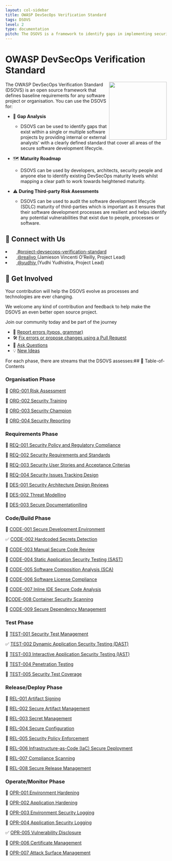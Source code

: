 ```yaml
---
layout: col-sidebar
title: OWASP DevSecOps Verification Standard
tags: DSOVS
level: 2
type: documentation
pitch: The DSOVS is a framework to identify gaps in implementing security within software development lifecyle
---
```


# OWASP DevSecOps Verification Standard

<img width="180px" align="right" style="float: right;" src="document/images/logo.svg">

The OWASP DevSecOps Verification Standard (DSOVS) is an open source framework that defines baseline requirements for any software project or organisation. You can use the DSOVS for:

- 🧐 **Gap Analysis**

  - DSOVS can be used to identify gaps that exist within a single or multiple software projects by providing internal or external analysts' with a clearly defined standard that cover all areas of the secure software development lifecycle.

- 🗺️ **Maturity Roadmap**

  - DSOVS can be used by developers, architects, security people and anyone else to identify existing DevSecOps maturity levels whilst mapping a clear path to work towards heightened maturity.

- ⚠️ **During Third-party Risk Asessments**
  - DSOVS can be used to audit the software development lifecycle (SDLC) maturity of third-parties which is important as it ensures that their software development processes are resilient and helps identify any potential vulnerabilities that exist due to people, processes or software.

## 💬 Connect with Us

<li><a href="https://owasp.slack.com/messages/project-devsecops-verification-standard/details/"><img src="document/images/slack_logo.png" width="14px">  #project-devsecops-verification-standard</a></li>
<li><a href="https://www.linkedin.com/in/realjvo/"><img src="document/images/linkedin.svg" width="14px"> @realjvo </a> (Jamieson Vincenti O'Reilly, Project Lead)</li><li><a href="https://www.linkedin.com/in/yudhiy/"><img src="document/images/linkedin.svg" width="14px"> @yudhiy </a> (Yudhi Yudhistira, Project Lead)</li>

## 🎉 Get Involved

Your contribution will help the DSOVS evolve as processes and technologies are ever changing.

We welcome any kind of contribution and feedback to help make the DSOVS an even better open source project.

Join our community today and be part of the journey

- 🐞 [Report errors (typos, grammar)](https://github.com/OWASP/www-project-devsecops-verification-standard/issues)
- 🛠️ [Fix errors or propose changes using a Pull Request](https://github.com/OWASP/www-project-devsecops-verification-standard/pulls)
- 🙋 [Ask Questions](https://github.com/OWASP/www-project-devsecops-verification-standard/discussions/categories/q-a)
- 💡 [New Ideas](https://github.com/OWASP/www-project-devsecops-verification-standard/discussions/categories/ideas)

For each phase, there are streams that the DSOVS assesses:## 📖 Table-of-Contents

### Organisation Phase

🚧 [ORG-001 Risk Assessment](https://github.com/OWASP/www-project-devsecops-verification-standard/blob/main/document/ORG-001-Risk-Assessment.md)

🚧 [ORG-002 Security Training](https://github.com/OWASP/www-project-devsecops-verification-standard/blob/main/document/ORG-002-Security-Training.md)

🚧 [ORG-003 Security Champion](https://github.com/OWASP/www-project-devsecops-verification-standard/blob/main/document/ORG-003-Security-Champion.md)

🚧 [ORG-004 Security Reporting](https://github.com/OWASP/www-project-devsecops-verification-standard/blob/main/document/ORG-004-Security-Reporting.md)

### Requirements Phase

🚧 [REQ-001 Security Policy and Regulatory Compliance](https://github.com/OWASP/www-project-devsecops-verification-standard/blob/main/document/REQ-001-Security-Policy-and-Regulatory-Compliance.md)

🚧 [REQ-002 Security Requirements and Standards](https://github.com/OWASP/www-project-devsecops-verification-standard/blob/main/document/REQ-002-Security-Requirements-and-Standards.md)

🚧 [REQ-003 Security User Stories and Acceptance Criterias](https://github.com/OWASP/www-project-devsecops-verification-standard/blob/main/document/REQ-003-Security-User-Stories-and-Acceptance-Criteria.md)

🚧 [REQ-004 Security Issues Tracking Design](https://github.com/OWASP/www-project-devsecops-verification-standard/blob/main/document/REQ-004-Security-Issues-Tracking.md)

🚧 [DES-001 Security Architecture Design Reviews](https://github.com/OWASP/www-project-devsecops-verification-standard/blob/main/document/DES-001-Secure-Architecture-Design-Reviews.md)

🚧 [DES-002 Threat Modelling](https://github.com/OWASP/www-project-devsecops-verification-standard/blob/main/document/DES-002-Threat-Modelling.md)

🚧 [DES-003 Secure Documentationlling](https://github.com/OWASP/www-project-devsecops-verification-standard/blob/main/document/DES-003-Secure-Documentation.md)

### Code/Build Phase

🚧 [CODE-001 Secure Development Environment](https://github.com/OWASP/www-project-devsecops-verification-standard/blob/main/document/CODE-001-Secure-Development-Environment.md)

✅ [CODE-002 Hardcoded Secrets Detection](https://github.com/OWASP/www-project-devsecops-verification-standard/blob/main/document/CODE-002-Hardcoded-Secrets-Detection.md)

🚧 [CODE-003 Manual Secure Code Review](https://github.com/OWASP/www-project-devsecops-verification-standard/blob/main/document/CODE-003-Manual-Secure-Code-Review.md)

🚧 [CODE-004 Static Application Security Testing (SAST)](https://github.com/OWASP/www-project-devsecops-verification-standard/blob/main/document/CODE-004-Static-Application-Security-Testing-SAST.md)

🚧 [CODE-005 Software Composition Analysis (SCA)](https://github.com/OWASP/www-project-devsecops-verification-standard/blob/main/document/CODE-005-Software-Composition-Analysis-SCA.md)

🚧 [CODE-006 Software License Compliance](https://github.com/OWASP/www-project-devsecops-verification-standard/blob/main/document/CODE-006-Software-License-Compliance.md)

🚧 [CODE-007 Inline IDE Secure Code Analysis](https://github.com/OWASP/www-project-devsecops-verification-standard/blob/main/document/CODE-007-Inline-IDE-Secure-Code-Analysis.md)

🚧[CODE-008 Container Security Scanning](https://github.com/OWASP/www-project-devsecops-verification-standard/blob/main/document/CODE-008-Container-Security-Scanning.md)

🚧 [CODE-009 Secure Dependency Management](https://github.com/OWASP/www-project-devsecops-verification-standard/blob/main/document/CODE-009-Secure-Dependency-Management.md)

### Test Phase

🚧 [TEST-001 Security Test Management](https://github.com/OWASP/www-project-devsecops-verification-standard/blob/main/document/TEST-001-Security-Test-Management.md)

✅ [TEST-002 Dynamic Application Security Testing (DAST)](https://github.com/OWASP/www-project-devsecops-verification-standard/blob/main/document/TEST-002-Dynamic-Application-Security-Testing-DAST.md)

🚧 [TEST-003 Interactive Application Security Testing (IAST)](https://github.com/OWASP/www-project-devsecops-verification-standard/blob/main/document/TEST-003-Interactive-Application-Security-Testing-IAST.md)

🚧 [TEST-004 Penetration Testing](https://github.com/OWASP/www-project-devsecops-verification-standard/blob/main/document/TEST-004-Penetration-Testing.md)

🚧 [TEST-005 Security Test Coverage](https://github.com/OWASP/www-project-devsecops-verification-standard/blob/main/document/TEST-005-Security-Test-Coverage.md)

### Release/Deploy Phase

🚧 [REL-001 Artifact Signing](https://github.com/OWASP/www-project-devsecops-verification-standard/blob/main/document/REL-001-Artifact-Signing.md)

🚧 [REL-002 Secure Artifact Management](https://github.com/OWASP/www-project-devsecops-verification-standard/blob/main/document/REL-002-Secure-Artifact-Management.md)

🚧 [REL-003 Secret Management](https://github.com/OWASP/www-project-devsecops-verification-standard/blob/main/document/REL-003-Secret-Management.md)

🚧 [REL-004 Secure Configuration](https://github.com/OWASP/www-project-devsecops-verification-standard/blob/main/document/REL-004-Secure-Configuration.md)

🚧 [REL-005 Security Policy Enforcement](https://github.com/OWASP/www-project-devsecops-verification-standard/blob/main/document/REL-005-Security-Policy-Enforcement.md)

🚧 [REL-006 Infrastructure-as-Code (IaC) Secure Deployment](https://github.com/OWASP/www-project-devsecops-verification-standard/blob/main/document/REL-006-Infrastructure-as-Code-Secure-Deployment.md)

🚧 [REL-007 Compliance Scanning](https://github.com/OWASP/www-project-devsecops-verification-standard/blob/main/document/REL-007-Compliance-Scanning.md)

🚧 [REL-008 Secure Release Management](https://github.com/OWASP/www-project-devsecops-verification-standard/blob/main/document/REL-008-Secure-Release-Management.md)

### Operate/Monitor Phase

🚧 [OPR-001 Environment Hardening](https://github.com/OWASP/www-project-devsecops-verification-standard/blob/main/document/OPR-001-Environment-Hardening.md)

🚧 [OPR-002 Application Hardening](https://github.com/OWASP/www-project-devsecops-verification-standard/blob/main/document/OPR-002-Application-Hardening.md)

🚧 [OPR-003 Environment Security Logging](https://github.com/OWASP/www-project-devsecops-verification-standard/blob/main/document/OPR-003-Environment-Security-Logging.md)

🚧 [OPR-004 Application Security Logging](https://github.com/OWASP/www-project-devsecops-verification-standard/blob/main/document/OPR-004-Application-Security-Logging.md)

✅ [OPR-005 Vulnerability Disclosure](https://github.com/OWASP/www-project-devsecops-verification-standard/blob/main/document/OPR-005-Responsible-Disclosure.md)

🚧 [OPR-006 Certificate Management](https://github.com/OWASP/www-project-devsecops-verification-standard/blob/main/document/OPR-006-Certificate-Management.md)

🚧 [OPR-007 Attack Surface Management](https://github.com/OWASP/www-project-devsecops-verification-standard/blob/main/document/OPR-007-Attack-Surface-Management.md)
